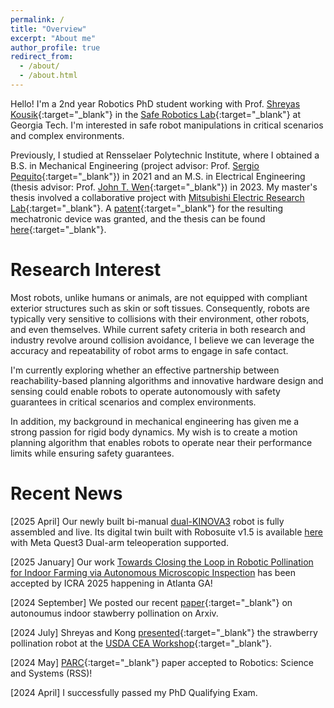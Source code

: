 ```yaml
---
permalink: /
title: "Overview"
excerpt: "About me"
author_profile: true
redirect_from: 
  - /about/
  - /about.html
---
```


Hello! I'm a 2nd year Robotics PhD student working with Prof. [Shreyas Kousik](https://www.shreyaskousik.com){:target="_blank"} in the [Safe Robotics Lab](https://saferoboticslab.me.gatech.edu/){:target="_blank"} at Georgia Tech. I'm interested in safe robot manipulations in critical scenarios and complex environments.

Previously, I studied at Rensselaer Polytechnic Institute, where I obtained a B.S. in Mechanical Engineering (project advisor: Prof. [Sergio Pequito](https://www.spequito.com){:target="_blank"}) in 2021 and an M.S. in Electrical Engineering (thesis advisor: Prof. [John T. Wen](https://john-wen.com){:target="_blank"}) in 2023. My master's thesis involved a collaborative project with [Mitsubishi Electric Research Lab](https://www.merl.com){:target="_blank"}. A [patent](https://patents.google.com/patent/US20240261962A1/en){:target="_blank"} for the resulting mechatronic device was granted, and the thesis can be found [here](../files/Kong_MS_Thesis.pdf){:target="_blank"}.


Research Interest
======

Most robots, unlike humans or animals, are not equipped with compliant exterior structures such as skin or soft tissues. Consequently, robots are typically very sensitive to collisions with their environment, other robots, and even themselves. While current safety criteria in both research and industry revolve around collision avoidance, I believe we can leverage the accuracy and repeatability of robot arms to engage in safe contact. 

I'm currently exploring whether an effective partnership between reachability-based planning algorithms and innovative hardware design and sensing could enable robots to operate autonomously with safety guarantees in critical scenarios and complex environments.

In addition, my background in mechanical engineering has given me a strong passion for rigid body dynamics. My wish is to create a motion planning algorithm that enables robots to operate near their performance limits while ensuring safety guarantees.


Recent News
======
[2025 April] Our newly built bi-manual [dual-KINOVA3](https://saferoboticslab.me.gatech.edu/robots/) robot is fully assembled and live. Its digital twin built with Robosuite v1.5 is available [here](https://github.com/kczttm/robosuite) with Meta Quest3 Dual-arm teleoperation supported.

[2025 January] Our work [Towards Closing the Loop in Robotic Pollination for Indoor Farming via Autonomous Microscopic Inspection](https://saferoboticslab.me.gatech.edu/research/towards-robotic-pollination/) has been accepted by ICRA 2025 happening in Atlanta GA!

[2024 September] We posted our recent [paper](https://arxiv.org/abs/2409.12311){:target="_blank"} on autonoumus indoor stawberry pollination on Arxiv.

[2024 July] Shreyas and Kong [presented](https://www.ceagworld.com/greenhouse-produce/taking-a-closer-look-at-robotics-in-cea/){:target="_blank"} the strawberry pollination robot at the [USDA CEA Workshop](https://sites.google.com/view/cea2024jointworkshop/home){:target="_blank"}. 

[2024 May] [PARC](https://saferoboticslab.me.gatech.edu/research/parc/){:target="_blank"} paper accepted to Robotics: Science and Systems (RSS)!

[2024 April] I successfully passed my PhD Qualifying Exam.
